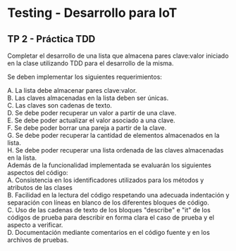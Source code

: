 # Testing - Desarrollo para IoT
## TP 2 - Práctica TDD
  
   
Completar el desarrollo de una lista que almacena pares clave:valor iniciado en la clase
utilizando TDD para el desarrollo de la misma.
  
Se deben implementar los siguientes requerimientos:
  
A. La lista debe almacenar pares clave:valor.  
B. Las claves almacenadas en la lista deben ser únicas.  
C. Las claves son cadenas de texto.  
D. Se debe poder recuperar un valor a partir de una clave.  
E. Se debe poder actualizar el valor asociado a una clave.  
F. Se debe poder borrar una pareja a partir de la clave.  
G. Se debe poder recuperar la cantidad de elementos almacenados en la lista.  
H. Se debe poder recuperar una lista ordenada de las claves almacenadas en la lista.  
Además de la funcionalidad implementada se evaluarán los siguientes aspectos del código:  
A. Consistencia en los identificadores utilizados para los métodos y atributos de las clases  
B. Facilidad en la lectura del código respetando una adecuada indentación y
separación con líneas en blanco de los diferentes bloques de código.  
C. Uso de las cadenas de texto de los bloques "describe" e "it" de los códigos de prueba para describir en forma clara el caso de prueba y el aspecto a verificar.  
D. Documentación mediante comentarios en el código fuente y en los archivos de
pruebas.  
  
  
